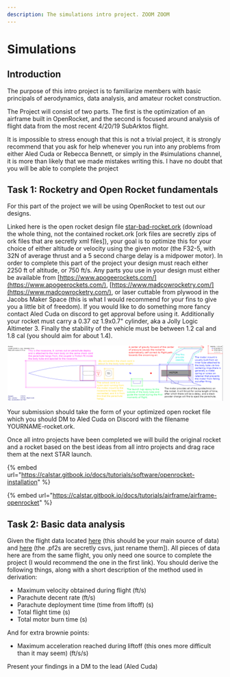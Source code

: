 ```yaml
---
description: The simulations intro project. ZOOM ZOOM
---
```


# Simulations

## **Introduction**

The purpose of this intro project is to familiarize members with basic principals of aerodynamics, data analysis, and amateur rocket construction.

The Project will consist of two parts. The first is the optimization of an airframe built in OpenRocket, and the second is focused around analysis of flight data from the most recent 4/20/19 SubArktos flight.

It is impossible to stress enough that this is not a trivial project, it is strongly recommend that you ask for help whenever you run into any problems from either Aled Cuda or Rebecca Bennett, or simply in the \#simulations channel, it is more than likely that we made mistakes writing this. I have no doubt that you will be able to complete the project

## **Task 1: Rocketry and Open Rocket fundamentals**

For this part of the project we will be using OpenRocket to test out our designs.

Linked here is the open rocket design file [star-bad-rocket.ork](https://drive.google.com/file/d/1gqBJer0bRjJgeQ_T2a0bXtkvjIhNywai/view?usp=sharing) \(download the whole thing, not the contained rocket.ork \[ork files are secretly zips of ork files that are secretly xml files\]\), your goal is to optimize this for your choice of either altitude or velocity using the given motor \(the F32-5, with 32N of average thrust and a 5 second charge delay is a midpower motor\). In order to complete this part of the project your design must reach either 2250 ft of altitude, or 750 ft/s. Any parts you use in your design must either be available from [https://www.apogeerockets.com/](https://www.apogeerockets.com/), [https://www.madcowrocketry.com/](https://www.madcowrocketry.com/), or laser cuttable from plywood in the Jacobs Maker Space \(this is what I would recommend for your fins to give you a little bit of freedom\). If you would like to do something more fancy contact Aled Cuda on discord to get approval before using it. Additionally your rocket must carry a 0.37 oz 1.9x0.7" cylinder, aka a Jolly Logic Altimeter 3. Finally the stability of the vehicle must be between 1.2 cal and 1.8 cal \(you should aim for about 1.4\).

![Description of Rocket components](../.gitbook/assets/rocket-anatomy.png)

Your submission should take the form of your optimized open rocket file which you should DM to Aled Cuda on Discord with the filename YOURNAME-rocket.ork.

Once all intro projects have been completed we will build the original rocket and a rocket based on the best ideas from all intro projects and drag race them at the next STAR launch.

{% embed url="https://calstar.gitbook.io/docs/tutorials/software/openrocket-installation" %}

{% embed url="https://calstar.gitbook.io/docs/tutorials/airframe/airframe-openrocket" %}

## **Task 2: Basic data analysis**

Given the flight data located [here](https://docs.google.com/spreadsheets/d/16dwX5WDEOZP_vEfSIgagrvYs0uZEfav1a7I369uwBCU/edit?usp=sharing) \(this should be your main source of data\) and [here](https://drive.google.com/drive/folders/1TLGjI3f3F8k1CgMLw04M0OItpMtd5XO3?usp=sharing) \(the .pf2s are secretly csvs, just rename them\]\). All pieces of data here are from the same flight, you only need one source to complete the project \(I would recommend the one in the first link\). You should derive the following things, along with a short description of the method used in derivation:

* Maximum velocity obtained during flight \(ft/s\)
* Parachute decent rate \(ft/s\)
* Parachute deployment time \(time from liftoff\) \(s\)
* Total flight time \(s\)
* Total motor burn time \(s\)

And for extra brownie points:

* Maximum acceleration reached during liftoff \(this ones more difficult than it may seem\) \(ft/s/s\)

Present your findings in a DM to the lead \(Aled Cuda\)

